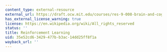 ```yaml
---
content_type: external-resource
external_url: https://draft.ocw.mit.edu/courses/res-9-008-brain-and-cognitive-sciences-computational-tutorials/pages/3-reinforcement-learning/
has_external_license_warning: true
license: https://en.wikipedia.org/wiki/All_rights_reserved
status: ''
title: Reinforcement Learning
uid: 35e52cd6-3429-477b-b3ac-14dd25ff8f1a
wayback_url: ''
---
```

